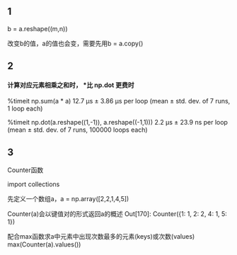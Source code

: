 ## 1
b = a.reshape((m,n))

改变b的值，a的值也会变，需要先用b = a.copy()
## 2
#### 计算对应元素相乘之和时， *比 np.dot 更费时
%timeit np.sum(a * a)
12.7 µs ± 3.86 µs per loop (mean ± std. dev. of 7 runs, 1 loop each)

%timeit np.dot(a.reshape((1,-1)), a.reshape((-1,1)))
2.2 µs ± 23.9 ns per loop (mean ± std. dev. of 7 runs, 100000 loops each)
## 3
Counter函数

import collections

先定义一个数组a，a = np.array([2,2,1,4,5])

Counter(a)会以键值对的形式返回a的概述
Out[170]: Counter({1: 1, 2: 2, 4: 1, 5: 1})

配合max函数求a中元素中出现次数最多的元素(keys)或次数(values)
max(Counter(a).values())
